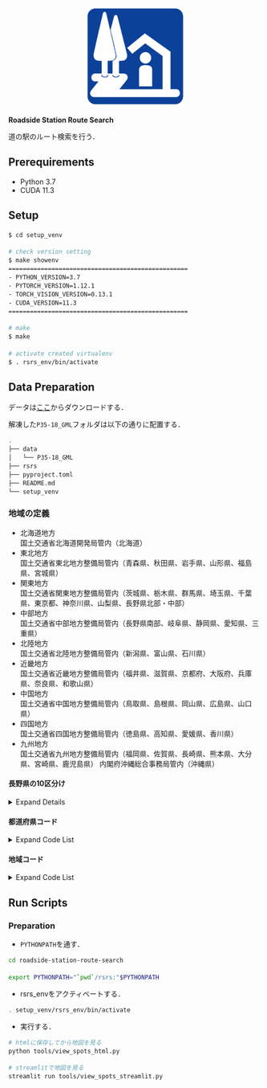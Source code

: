 <div align="center">
  <img src="resources/logo_michi_no_eki.png" width="200"/>
</div>

**Roadside Station Route Search**

道の駅のルート検索を行う．

## Prerequirements

- Python 3.7
- CUDA 11.3

## Setup

```sh
$ cd setup_venv

# check version setting
$ make showenv
==================================================
- PYTHON_VERSION=3.7
- PYTORCH_VERSION=1.12.1
- TORCH_VISION_VERSION=0.13.1
- CUDA_VERSION=11.3
==================================================

# make
$ make

# activate created virtualenv
$ . rsrs_env/bin/activate
```

## Data Preparation

データは[ここ](https://nlftp.mlit.go.jp/ksj/gml/datalist/KsjTmplt-P35.html)からダウンロードする．

解凍した`P35-18_GML`フォルダは以下の通りに配置する．
```sh
.
├── data
│   └── P35-18_GML
├── rsrs
├── pyproject.toml
├── README.md
└── setup_venv
```

### 地域の定義

- 北海道地方  
国土交通省北海道開発局管内（北海道）
- 東北地方  
国土交通省東北地方整備局管内（青森県、秋田県、岩手県、山形県、福島県、宮城県）
- 関東地方  
国土交通省関東地方整備局管内（茨城県、栃木県、群馬県、埼玉県、千葉県、東京都、神奈川県、山梨県、長野県北部・中部）
- 中部地方  
国土交通省中部地方整備局管内（長野県南部、岐阜県、静岡県、愛知県、三重県）
- 北陸地方  
国土交通省北陸地方整備局管内（新潟県、富山県、石川県）
- 近畿地方  
国土交通省近畿地方整備局管内（福井県、滋賀県、京都府、大阪府、兵庫県、奈良県、和歌山県）
- 中国地方  
国土交通省中国地方整備局管内（鳥取県、島根県、岡山県、広島県、山口県）
- 四国地方  
国土交通省四国地方整備局管内（徳島県、高知県、愛媛県、香川県）
- 九州地方  
国土交通省九州地方整備局管内（福岡県、佐賀県、長崎県、熊本県、大分県、宮崎県、鹿児島県）
内閣府沖縄総合事務局管内（沖縄県）

#### 長野県の10区分け
<details><summary>Expand Details</summary><div>
参考：https://www.pref.nagano.lg.jp/10koiki/index.html

- 長野県北部  
北アルプス，長野，北信
- 長野県中部  
佐久，上田，諏訪，松本
- 長野県南部  
上伊那，南信州，木曽

![長野県の10区分け](https://www.pref.nagano.lg.jp/10koiki/images/10kouiki.jpg)
</div></details>

#### 都道府県コード

<details><summary>Expand Code List</summary><div>

| 当道府県名 | コード |
|:-----------|------------:|
|北海道|1|
|青森県|2|
|岩手県|3|
|宮城県|4|
|秋田県|5|
|山形県|6|
|福島県|7|
|茨城県|8|
|栃木県|9|
|群馬県|10|
|埼玉県|11|
|千葉県|12|
|東京都|13|
|神奈川県|14|
|新潟県|15|
|富山県|16|
|石川県|17|
|福井県|18|
|山梨県|19|
|長野県|20|
|岐阜県|21|
|静岡県|22|
|愛知県|23|
|三重県|24|
|滋賀県|25|
|京都府|26|
|大阪府|27|
|兵庫県|28|
|奈良県|29|
|和歌山県|30|
|鳥取県|31|
|島根県|32|
|岡山県|33|
|広島県|34|
|山口県|35|
|徳島県|36|
|香川県|37|
|愛媛県|38|
|高知県|39|
|福岡県|40|
|佐賀県|41|
|長崎県|42|
|熊本県|43|
|大分県|44|
|宮崎県|45|
|鹿児島県|46|
|沖縄県|47|

</div></details>

#### 地域コード

<details><summary>Expand Code List</summary><div>

| 地域名 | コード |
|:-----------|------------:|
|北海道地方|1|
|東北地方|2|
|関東地方|3|
|中部地方|4|
|北陸地方|5|
|近畿地方|6|
|中国地方|7|
|四国地方|8|
|九州地方|9|

</div></details>

## Run Scripts

### Preparation

- `PYTHONPATH`を通す．
```sh
cd roadside-station-route-search

export PYTHONPATH="`pwd`/rsrs:"$PYTHONPATH
```

- rsrs_envをアクティベートする．
```sh
. setup_venv/rsrs_env/bin/activate
```

- 実行する．
```sh
# htmlに保存してから地図を見る
python tools/view_spots_html.py

# streamlitで地図を見る
streamlit run tools/view_spots_streamlit.py
```
